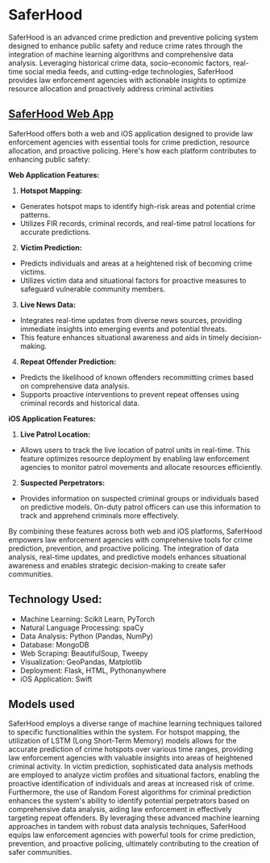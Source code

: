 # SaferHood

SaferHood is an advanced crime prediction and preventive policing system designed to enhance public safety and reduce crime rates through the integration of machine learning algorithms and comprehensive data analysis. Leveraging historical crime data, socio-economic factors, real-time social media feeds, and cutting-edge technologies, SaferHood provides law enforcement agencies with actionable insights to optimize resource allocation and proactively address criminal activities

## [SaferHood Web App](https://saferhood.pythonanywhere.com)

SaferHood offers both a web and iOS application designed to provide law enforcement agencies with essential tools for crime prediction, resource allocation, and proactive policing. Here's how each platform contributes to enhancing public safety:

**Web Application Features:**

1.  **Hotspot Mapping:**
- Generates hotspot maps to identify high-risk areas and potential crime patterns.
- Utilizes FIR records, criminal records, and real-time patrol locations for accurate predictions.
2.  **Victim Prediction:**
- Predicts individuals and areas at a heightened risk of becoming crime victims.
- Utilizes victim data and situational factors for proactive measures to safeguard vulnerable community members.
3.  **Live News Data:**
- Integrates real-time updates from diverse news sources, providing immediate insights into emerging events and potential threats. 
- This feature enhances situational awareness and aids in timely decision-making.
4.  **Repeat Offender Prediction:**
- Predicts the likelihood of known offenders recommitting crimes based on comprehensive data analysis.
- Supports proactive interventions to prevent repeat offenses using criminal records and historical data.

**iOS Application Features:**

1.  **Live Patrol Location:**
- Allows users to track the live location of patrol units in real-time. This feature optimizes resource deployment by enabling law enforcement agencies to monitor patrol movements and allocate resources efficiently.
2.  **Suspected Perpetrators:**
- Provides information on suspected criminal groups or individuals based on predictive models. On-duty patrol officers can use this information to track and apprehend criminals more effectively.

By combining these features across both web and iOS platforms, SaferHood empowers law enforcement agencies with comprehensive tools for crime prediction, prevention, and proactive policing. The integration of data analysis, real-time updates, and predictive models enhances situational awareness and enables strategic decision-making to create safer communities.


## **Technology Used:**

-   Machine Learning: Scikit Learn, PyTorch
-   Natural Language Processing: spaCy
-   Data Analysis: Python (Pandas, NumPy)
-   Database: MongoDB
-   Web Scraping: BeautifulSoup, Tweepy
-   Visualization: GeoPandas, Matplotlib
-   Deployment: Flask, HTML, Pythonanywhere
-   iOS Application: Swift

## Models used

SaferHood employs a diverse range of machine learning techniques tailored to specific functionalities within the system. For hotspot mapping, the utilization of LSTM (Long Short-Term Memory) models allows for the accurate prediction of crime hotspots over various time ranges, providing law enforcement agencies with valuable insights into areas of heightened criminal activity. In victim prediction, sophisticated data analysis methods are employed to analyze victim profiles and situational factors, enabling the proactive identification of individuals and areas at increased risk of crime. Furthermore, the use of Random Forest algorithms for criminal prediction enhances the system's ability to identify potential perpetrators based on comprehensive data analysis, aiding law enforcement in effectively targeting repeat offenders. By leveraging these advanced machine learning approaches in tandem with robust data analysis techniques, SaferHood equips law enforcement agencies with powerful tools for crime prediction, prevention, and proactive policing, ultimately contributing to the creation of safer communities.
